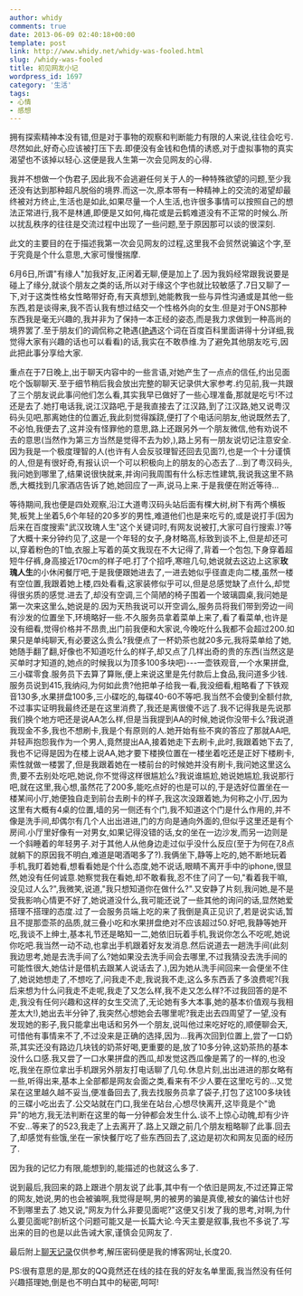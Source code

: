 ```yaml
---
author: whidy
comments: true
date: 2013-06-09 02:40:18+00:00
template: post
link: http://www.whidy.net/whidy-was-fooled.html
slug: /whidy-was-fooled
title: 初见网友小记
wordpress_id: 1697
category: '生活'
tags:
- 心情
- 感想
---
```


拥有探索精神本没有错,但是对于事物的观察和判断能力有限的人来说,往往会吃亏.尽然如此,好奇心应该被打压下去.即便没有金钱和色情的诱惑,对于虚拟事物的真实渴望也不该掉以轻心.这便是我人生第一次会见网友的心得.

我并不想做一个伪君子,因此我不会逃避任何关于人的一种特殊欲望的问题,至少我还没有达到那种超凡脱俗的境界.而这一次,原本带有一种精神上的交流的渴望却最终被对方终止,生活也是如此,如果尽量一个人生活,也许很多事情可以按照自己的想法正常进行,我不是林逋,即便是又如何,梅花或是云鹤难道没有不正常的时候么.所以扰乱秩序的往往是交流过程中出现了一些问题,至于原因那可以谈的很深刻.

此文的主要目的在于描述我第一次会见网友的过程,这里我不会贸然说骗这个字,至于究竟是个什么意思,大家可慢慢揣摩.

<!-- more -->

6月6日,所谓"有缘人"加我好友,正闲着无聊,便是加上了.因为我妈经常跟我说要是碰上了缘分,就谈个朋友之类的话,所以对于缘这个字也就比较敏感了.7日又聊了一下,对于这类性格女性略带好奇,有天真想到,她能教我一些与异性沟通或是其他一些东西,若是谈得来,我不否认我有想过结交一个性格外向的女生.但是对于ONS那种东西我是毫无兴趣的,我并非为了保持一本正经的姿态,而是我力求做到一种高尚的境界罢了.至于朋友们的调侃称之艳遇([艳遇](http://baike.baidu.com/view/370565.htm)这个词在百度百科里面讲得十分详细,我觉得大家有兴趣的话也可以看看)的话,我实在不敢恭维.为了避免其他朋友吃亏,因此把此事分享给大家.

重点在于7日晚上,出于聊天内容中的一些言语,对她产生了一点点的信任,约出见面吃个饭聊聊天.至于细节稍后我会放出完整的聊天记录供大家参考.约见前,我一共跟了三个朋友说此事问他们怎么看,其实我早已做好了一些心理准备,那就是吃亏!不过还是去了.她打电话我,说江汉路吧,于是我直接去了江汉路,到了江汉路,她又说粤汉码头见吧,那离她住的位置近,我此刻觉得蹊跷,便打了个电话问朋友,他说既然去了,不必怕,我便去了,这并没有怪罪他的意思,路上还跟另外一个朋友微信,他有劝说不去的意思(当然作为第三方当然是觉得不去为妙,),路上另有一朋友说切记注意安全.因为我是一个极度理智的人(也许有人会反驳理智还回去见面?),也是一个十分谨慎的人,但是有很好奇,有报认识一个可以积极向上的朋友的心态去了...到了粤汉码头,我问她到哪里了,结果说很快就来,并询问我周围有什么标志性建筑,我说我这里不熟悉,大概找到几家酒店告诉了她,她回应了一声,说马上来.于是我便在附近等待...

等待期间,我也便是四处观察,沿江大道粤汉码头站后面有棵大树,树下有两个横板凳,板凳上坐着5,6个年轻的20多岁的男性,难道他们也是来吃亏的,或是说打手(因为后来在百度搜索"武汉玫瑰人生"这个关键词时,有网友说被打,大家可自行搜索.)?等了大概十来分钟约见了,这是一个年轻的女子,身材略高,标致到谈不上,但是却还可以,穿着粉色的T恤,衣服上写着的英文我现在不大记得了,背着一个包包,下身穿着超短牛仔裤,身高接近170cm的样子吧.打了个招呼,寒暄几句,她说就去这边上这家**玫瑰人生**的小休闲餐厅吧,于是我便跟她进去了,一进去她似乎径直走向二楼,虽然一楼有空位置,我跟着她上楼,四处看看,这家装修似乎可以,但是总感觉缺了点什么,却觉得很劣质的感觉.进去了,却没有空调,三个简陋的椅子围着一个玻璃圆桌,我问她是第一次来这里么,她说是的.因为天热我说可以开空调么,服务员将我们带到旁边一间有沙发的位置坐下,环境略好一些.不久服务员拿着菜单上来了,看了看菜单,也许是没有细看,觉得价格并不昂贵,出门前我便和大家说,今晚吃什么我都不会超过200.如果只是单纯聊天,有必要这么贵么?我便点了一杯奶茶也就20多元,我将菜单给了她,她随手翻了翻,好像也不知道吃什么的样子,却又点了几样出奇的贵的东西(当然这是买单时才知道的,她点的时候我以为顶多100多块吧)---一壶铁观音,一个水果拼盘,三小碟零食.服务员下去算了算账,便上来说这里是先付款后上食品,我问道多少钱.服务员说到415,我纳闷,为何如此贵?他把单子给我一看,我没细看,粗略看了下铁观音130多,水果拼盘100多,三小碟吃的,每碟40-60不等吧.我当然不会傻到全额付款,不过事实证明我最终还是在这里消费了,我还是离很傻不远了.我不记得我是先说那我们换个地方吧还是说AA怎么样,但是当我提到AA的时候,她说你没带卡么?我说道我现金不多,我也不想刷卡,我是个有原则的人.她开始有些不爽的答应了那就AA吧,并轻声抱怨我作为一个男人,竟然提出AA,接着她走下去刷卡,此时,我跟着她下去了,我也不记得是因为在楼上说AA,她才要下楼换位置在一楼坐着吃还是正好下楼刷卡,索性就做一楼罢了,但是我跟着她在一楼前台的时候她并没有刷卡,我问她这里这么贵,要不去别处吃吧,她说,你不觉得这样很尴尬么?我说谁尴尬,她说她尴尬,我说那行吧,就在这里,我心想,虽然花了200多,能吃点好的也是可以的,于是选好位置坐在一楼某间小厅,她便独自走到前台去刷卡的样子,我这次没跟着她,为何称之小厅,因为这里有大概有4桌的位置,墙的另一侧还有个门,我不知道这个门是什么作用的,并不像是洗手间,却偶尔有几个人出出进进,门的方向是通向外面的,但似乎这里还是有个房间.小厅里好像有一对男女,如果记得没错的话,女的坐在一边沙发,而另一边则是一个斜睡着的年轻男子.对于其他人从他身边走过似乎没什么反应(至于为何在7,8点就躺下的原因我不明白,难道是喝酒喝多了?).我俩坐下,静等上吃的,她不断地玩着手机,我盯着她看,想看看她是个什么态度,她不说话,眼睛不离开手中的iphone,很显然,她没有任何诚意.她察觉我在看她,却不敢看我,忍不住了问了一句,"看着我干嘛,没见过人么?",我微笑,说道,"我只想知道你在做什么?".又安静了片刻,我问她,是不是受我影响心情更不好了,她说道没什么,我可能还说了一些其他的询问的话,显然她爱搭理不搭理的态度.过了一会服务员端上吃的来了我倒是真正见识了,若是说实话,暂且不提那壶茶的品质,就三叠小吃和水果拼盘绝对不应该超过50.好吧,我静等她开吃,我谈不上绅士,基本礼节还是略知一二,她依旧玩着手机,我说你怎么不吃呢,她说你吃吧.我当然一动不动,也拿出手机跟着好友发消息.然后说道去一趟洗手间(此刻我边思考,她是去洗手间了么?她如果没去洗手间会去哪里,不过我猜没去洗手间的可能性很大,她估计是借机去跟某人说话去了.),因为她从洗手间回来一会便坐不住了,她说她想走了,不想吃了,问我走不走,我说我不走,这么多东西丢了多浪费呢?(我后来想为什么问我走不走呢,我走了又怎么样,我不走又怎么样?不过我回答的是不走,我没有任何兴趣和这样的女生交流了,无论她有多大本事,她的基本价值观与我相差太大!),她出去半分钟了,我突然心想她会去哪里呢?我走出去四周望了一望,没有发现她的影子,我只能拿出电话和另外一个朋友,说叫他过来吃好吃的,顺便聊会天,可惜他有事情来不了,不过没来是正确的选择,因为...我再次回到位置上,尝了一口奶茶,其实还没有路边几块钱的奶茶好喝,更重要的是,放了10多分钟,这奶茶热的基本没什么口感.我又尝了一口水果拼盘的西瓜,却发觉这西瓜像是蔫了的一样的,也没吃,我坐在原位拿出手机跟另外朋友打电话聊了几句.休息片刻,出出进进的那女略有一些,听得出来,基本上全部都是网友会面之类,看来有不少人要在这里吃亏的...又觉呆在这里越久越不妥当,便准备回去了,我去找服务员拿了袋子,打包了这100多块钱的三碟小吃出去了.公交站就在门口,我坐在站台,心想尽快离开,这毕竟是个"诡异"的地方,我无法判断在这里的每一分钟都会发生什么.谈不上惊心动魄,却有少许不安...等来了的523,我走了上去离开了.路上又跟之前几个朋友粗略聊了此事.回去了,却感觉有些饿,坐在一家快餐厅吃了些东西回去了,这边是初次和网友见面的经历了.

因为我的记忆力有限,能想到的,能描述的也就这么多了.

说到最后,我回来的路上跟进个朋友说了此事,其中有一个依旧是网友,不过还算正常的网友,她说,男的也会被骗啊,我觉得是啊,男的被男的骗是真傻,被女的骗估计也好不到哪里去了.她又说,"网友为什么非要见面呢?"这便又引发了我的思考,对啊,为什么要见面呢?剖析这个问题可能又是一长篇大论.今天主要是叙事,我也不多说了.写出来的目的也是以此告诫大家,谨慎会见网友了.

最后附上[聊天记录](http://whidy.net/wp-content/uploads/2013/06/record.7z)仅供参考,解压密码便是我的博客网址,长度20.

PS:很有意思的是,那女的QQ竟然还在线的挂在我的好友名单里面,我当然没有任何兴趣搭理她,倒是也不明白其中的秘密,呵呵!
